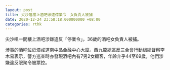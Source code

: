 ```yaml
---
layout: post
title: 尖沙咀樓上酒吧涉違停業令　女負責人被捕
date: 2020-12-24 23:58:18.000000000 +08:00
categories: rthk
---
```


尖沙咀一間樓上酒吧涉嫌違反「停業令」，36歲的酒吧女負責人被捕。

涉事的酒吧位於漆咸道南中晶金融中心大廈。西九龍總區反三合會行動組總督察李木易表示，警方巡查時亦發現酒吧內有7男2女顧客，年齡介乎44至69歲，他們涉嫌違反限聚令被票控。

